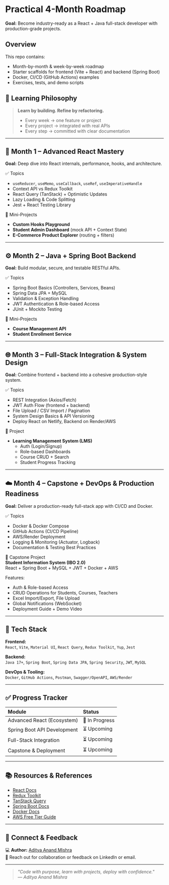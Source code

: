 # Practical 4-Month Roadmap

**Goal:** Become industry-ready as a React + Java full-stack developer with production-grade projects.

## Overview
This repo contains:
- Month-by-month & week-by-week roadmap
- Starter scaffolds for frontend (Vite + React) and backend (Spring Boot)
- Docker, CI/CD (GitHub Actions) examples
- Exercises, tests, and demo scripts

## 🎯 Learning Philosophy

> **Learn by building. Refine by refactoring.**
>
> - Every week → one feature or project  
> - Every project → integrated with real APIs  
> - Every step → committed with clear documentation  

---

## 🧠 Month 1 – Advanced React Mastery

**Goal:** Deep dive into React internals, performance, hooks, and architecture.

✅ Topics  
- `useReducer`, `useMemo`, `useCallback`, `useRef`, `useImperativeHandle`  
- Context API vs Redux Toolkit  
- React Query (TanStack) + Optimistic Updates  
- Lazy Loading & Code Splitting  
- Jest + React Testing Library  

🧩 Mini-Projects  
- **Custom Hooks Playground**  
- **Student Admin Dashboard** (mock API + Context State)  
- **E-Commerce Product Explorer** (routing + filters)

---

## ⚙️ Month 2 – Java + Spring Boot Backend

**Goal:** Build modular, secure, and testable RESTful APIs.

✅ Topics  
- Spring Boot Basics (Controllers, Services, Beans)  
- Spring Data JPA + MySQL  
- Validation & Exception Handling  
- JWT Authentication & Role-based Access  
- JUnit + Mockito Testing  

🧩 Mini-Projects  
- **Course Management API**  
- **Student Enrollment Service**

---

## 🌐 Month 3 – Full-Stack Integration & System Design

**Goal:** Combine frontend + backend into a cohesive production-style system.

✅ Topics  
- REST Integration (Axios/Fetch)  
- JWT Auth Flow (frontend + backend)  
- File Upload / CSV Import / Pagination  
- System Design Basics & API Versioning  
- Deploy React on Netlify, Backend on Render/AWS  

🧩 Project  
- **Learning Management System (LMS)**  
  - Auth (Login/Signup)  
  - Role-based Dashboards  
  - Course CRUD + Search  
  - Student Progress Tracking  

---

## ☁️ Month 4 – Capstone + DevOps & Production Readiness

**Goal:** Deliver a production-ready full-stack app with CI/CD and Docker.

✅ Topics  
- Docker & Docker Compose  
- GitHub Actions (CI/CD Pipeline)  
- AWS/Render Deployment  
- Logging & Monitoring (Actuator, Logback)  
- Documentation & Testing Best Practices  

🧩 Capstone Project  
**Student Information System (IBO 2.0)**  
React + Spring Boot + MySQL + JWT + Docker + AWS  

Features:
- Auth & Role-based Access  
- CRUD Operations for Students, Courses, Teachers  
- Excel Import/Export, File Upload  
- Global Notifications (WebSocket)  
- Deployment Guide + Demo Video  

---

## 🧰 Tech Stack

**Frontend:**  
`React`, `Vite`, `Material UI`, `React Query`, `Redux Toolkit`, `Yup`, `Jest`

**Backend:**  
`Java 17+`, `Spring Boot`, `Spring Data JPA`, `Spring Security`, `JWT`, `MySQL`

**DevOps & Tooling:**  
`Docker`, `GitHub Actions`, `Postman`, `Swagger/OpenAPI`, `AWS/Render`

---

## ✅ Progress Tracker

| Module | Status |
|:--|:--|
| Advanced React (Ecosystem) | 🔄 In Progress |
| Spring Boot API Development | ⏳ Upcoming |
| Full-Stack Integration | ⏳ Upcoming |
| Capstone & Deployment | ⏳ Upcoming |

---

## 📚 Resources & References
- [React Docs](https://react.dev/)
- [Redux Toolkit](https://redux-toolkit.js.org/)
- [TanStack Query](https://tanstack.com/query/latest)
- [Spring Boot Docs](https://spring.io/projects/spring-boot)
- [Docker Docs](https://docs.docker.com/)
- [AWS Free Tier Guide](https://aws.amazon.com/free)

---

## 💬 Connect & Feedback
💻 **Author:** [Aditya Anand Mishra](https://github.com/AdityaAnand0108)  
📧 Reach out for collaboration or feedback on LinkedIn or email.

---

> *"Code with purpose, learn with projects, deploy with confidence."*  
> — *Aditya Anand Mishra*
